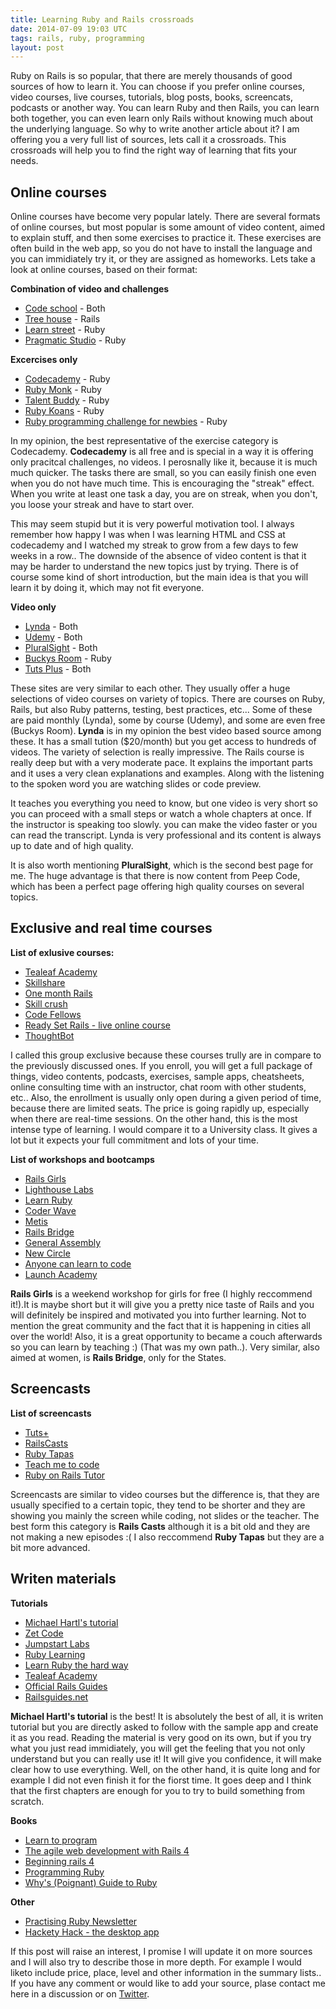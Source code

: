 ```yaml
---
title: Learning Ruby and Rails crossroads
date: 2014-07-09 19:03 UTC
tags: rails, ruby, programming
layout: post
---
```


Ruby on Rails is so popular, that there are merely thousands of good sources of how to learn it. You can choose if you prefer online courses, video courses, live courses, tutorials, blog posts, books, screencats, podcasts or another way. You can learn Ruby and then Rails, you can learn both together, you can even learn only Rails without knowing much about the underlying language. So why to write another article about it? I am offering you a very full list of sources, lets call it a crossroads. This crossroads will help you to find the right way of learning that fits your needs.

## Online courses
Online courses have become very popular lately. There are several formats of online courses, but most popular is some amount of video content, aimed to explain stuff, and then some exercises to 
practice it. 
These exercises are often build in the web app, so you do not have to install the language and you can immidiately try it, or they are assigned as homeworks. Lets take a look at online courses, 
based on their format:

**Combination of video and challenges**

- [Code school](www.codeschool.com) - Both
- [Tree house](http://teamtreehouse.com/) - Rails
- [Learn street](https://www.learnstreet.com)  - Ruby
- [Pragmatic Studio](http://pragmaticstudio.com/rails) - Ruby

**Excercises only**

- [Codecademy](codecademy.com) - Ruby
- [Ruby Monk](https://rubymonk.com/) - Ruby
- [Talent Buddy](http://www.talentbuddy.co/) - Ruby
- [Ruby Koans](http://rubykoans.com/) - Ruby
- [Ruby programming challenge for newbies](http://ruby-challenge.rubylearning.org/) - Ruby

In my opinion, the best representative of the exercise category is Codecademy.
**Codecademy** is all free and is special in a way it is offering only
pracitcal challenges, no videos. I perosnally like it, because it is
much much quicker. The tasks there are small, so you can easily finish
one even when you do not have much time. This is encouraging the
"streak" effect. When you write at least one task a day, you are on
streak, when you don't, you loose your streak and have to start over.

This may seem stupid but it is very powerful motivation tool. I always
remember how happy I was when I was learning HTML and CSS at codecademy
and I watched my streak to grow from a few days to few weeks in a row.. 
The downside of the absence of video content is that it may be harder to
understand the new topics just by trying. There is of course some kind
of short introduction, but the main idea is that you will learn it by
doing it, which may not fit everyone. 

**Video only**

- [Lynda](www.lynda.com) - Both
- [Udemy](www.udemy.com) - Both
- [PluralSight](http://pluralsight.com/) - Both
- [Buckys Room](https://buckysroom.org/videos.php?cat=50) - Ruby
- [Tuts Plus](http://courses.tutsplus.com/) - Both

These sites are very similar to each other. They usually offer a huge selections of video courses on variety of topics. There are courses on Ruby, Rails, but also Ruby patterns, testing, best practices, etc... Some of these are paid monthly (Lynda), some by course (Udemy), and some are even free (Buckys Room). 
**Lynda** is in my opinion the best video based source among these.
It has a small tution ($20/month) but you
get access to hundreds of videos. The variety of selection is really
impressive. The Rails course is really deep but with a very moderate
pace. It explains the important parts and it uses a very clean
explanations and examples. Along with the listening to the spoken
word you are watching slides or code preview. 

It teaches you everything you need to know, but one video is very short so you can
proceed with a small steps or watch a whole chapters at once. If the
instructor is speaking too slowly. you can make the video faster or you
can read the transcript. Lynda is very professional and its content is
always up to date and of  high quality. 

It is also worth mentioning **PluralSight**, which is the second best page for me. The huge advantage is that there is now content from Peep Code, which has been a perfect page offering high quality courses on several topics. 

## Exclusive and real time courses

**List of exlusive courses:**

- [Tealeaf Academy](http://www.gotealeaf.com)
- [Skillshare](http://www.skillshare.com/classes/technology/Become-a-Ruby-on-Rails-Developer-An-Intensive-5-Week-Course/962578898)
- [One month Rails](https://onemonthrails.com/)
- [Skill crush](http://skillcrush.com)
- [Code Fellows](https://www.codefellows.org/)
- [Ready Set Rails - live online course](http://live.readysetrails.com/signup/)
- [ThoughtBot](https://learn.thoughtbot.com/)

I called this group exclusive because these courses trully are in
compare to the previously discussed ones. If you enroll, you will get a
full package of things, video contents, podcasts, exercises, sample
apps, cheatsheets, online consulting time with an instructor, chat room
with other students, etc.. Also, the enrollment is usually only open
during a given period of time, because there are limited seats. The
price is going rapidly up, especially when there are real-time sessions.
On the other hand, this is the most intense type of learning. I would
compare it to a University class. It gives a lot but it expects your
full commitment and lots of your time.

**List of workshops and bootcamps**

- [Rails Girls](http://railsgirls.com/)
- [Lighthouse Labs](http://www.lighthouselabs.ca/)
- [Learn Ruby](http://learnruby.com/)
- [Coder Wave](http://coderwave.com/courses/ruby-on-rails-course)
- [Metis](http://www.thisismetis.com/ruby-on-rails)
- [Rails Bridge](http://railsbridge.org/)
- [General Assembly](https://generalassemb.ly/)
- [New Circle](https://thenewcircle.com/training/ruby/ruby_on_rails.html)
- [Anyone can learn to code](http://anyonecanlearntocode.com/)
- [Launch Academy](http://www.launchacademy.com/)

**Rails Girls** is a weekend workshop for girls for free (I highly reccommend it!).It is maybe short but it will give you a pretty nice taste of Rails and you will definitely be inspired and motivated you into further learning. Not to mention the great community and the fact that it is happening in cities all over the world! Also, it is a great opportunity to became a couch afterwards so you can learn by teaching :) (That was my own path..). Very similar, also aimed at women, is **Rails Bridge**, only for the States.

## Screencasts

**List of screencasts**

- [Tuts+](http://code.tutsplus.com/tutorials/the-intro-to-rails-screencast-i-wish-i-had--net-22191)
- [RailsCasts](http://railscasts.com/)
- [Ruby Tapas](http://www.rubytapas.com/)
- [Teach me to code](http://teachmetocode.com/screencasts/)
- [Ruby on Rails Tutor](http://rubyonrailstutor.github.io/)

Screencasts are similar to video courses but the difference is, that
they are usually specified to a certain topic, they tend to be shorter
and they are showing you mainly the screen while coding, not slides or
the teacher. The best form this category is **Rails Casts** although it is a bit old and they are not making a new episodes :(
I also reccommend **Ruby Tapas** but they are a bit more advanced. 

## Writen materials

**Tutorials**

- [Michael Hartl's tutorial](http://www.railstutorial.org/)
- [Zet Code](http://zetcode.com/lang/rubytutorial/)
- [Jumpstart Labs](http://tutorials.jumpstartlab.com/)
- [Ruby Learning](http://rubylearning.com/satishtalim/tutorial.html)
- [Learn Ruby the hard way](http://ruby.learncodethehardway.org/book/)
- [Tealeaf Academy](http://www.gotealeaf.com/books/ruby/read/introduction)
- [Official Rails Guides](http://guides.rubyonrails.org/)
- [Railsguides.net](http://railsguides.net/)


**Michael Hartl's tutorial** is the best! It is absolutely the best of all, it is writen tutorial
but you are directly asked to follow with the sample app and create it
as you read. Reading the material is very good on its own, but if you try what you just read immidiately,
you will get the feeling that you not only understand but you can really
use it! It will give you confidence, it will make clear how to use
everything. Well, on the other hand, it is quite long and for example I
did not even finish it for the fiorst time. It goes deep and I think
that the first chapters are enough for you to try to build something
from scratch.

**Books**

- [Learn to program](https://pine.fm/LearnToProgram/)
- [The agile web development with Rails 4](http://pragprog.com/book/rails4/agile-web-development-with-rails-4)
- [Beginning rails 4](http://it-ebooks.info/book/3030/)
- [Programming Ruby](http://pragprog.com/book/ruby3/programming-ruby-1-9)
- [Why's (Poignant) Guide to Ruby](http://mislav.uniqpath.com/poignant-guide/book/chapter-1.html)

**Other**

- [Practising Ruby Newsletter](https://practicingruby.com/)
- [Hackety Hack - the desktop app](http://hackety.com/)

If this post will raise an interest, I promise I will update it on more sources and I will also try to describe those in more depth. 
For example I would liketo include price, place, level and other information in the summary lists.. 
If you have any comment or would like to add your source, plase contact me here in a discussion or on [Twitter](https://twitter.com/Jocinka).
